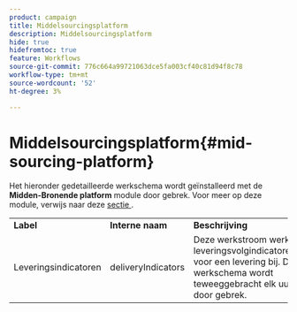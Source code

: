 ```yaml
---
product: campaign
title: Middelsourcingsplatform
description: Middelsourcingsplatform
hide: true
hidefromtoc: true
feature: Workflows
source-git-commit: 776c664a99721063dce5fa003cf40c81d94f8c78
workflow-type: tm+mt
source-wordcount: '52'
ht-degree: 3%

---
```



# Middelsourcingsplatform{#mid-sourcing-platform}



Het hieronder gedetailleerde werkschema wordt geïnstalleerd met de **Midden-Bronende platform** module door gebrek. Voor meer op deze module, verwijs naar deze [ sectie ](../../installation/using/mid-sourcing-deployment.md).

<table> 
 <tbody> 
  <tr> 
   <td> <strong>Label</strong><br /> </td> 
   <td> <strong> Interne naam </strong><br /> </td> 
   <td> <strong>Beschrijving</strong><br /> </td> 
  </tr> 
  <tr> 
   <td> <span class="uicontrol"> Leveringsindicatoren </span> <br /> </td> 
   <td> <span class="uicontrol"> deliveryIndicators </span> <br /> </td> 
   <td> Deze werkstroom werkt leveringsvolgindicatoren voor een levering bij. Dit werkschema wordt teweeggebracht elk uur door gebrek.<br /> </td> 
  </tr> 
 </tbody> 
</table>

